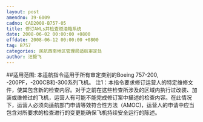 ```yaml
---
layout: post
amendno: 39-6009
cadno: CAD2008-B757-05
title: 修订AWLs并检查燃油箱系统
date: 2008-06-02 00:00:00 +0800
effdate: 2008-06-12 00:00:00 +0800
tag: B757
categories: 民航西南地区管理局适航审定处
author: 汪毅飞
---
```


##适用范围:
本适航指令适用于所有审定类别的Boeing 757-200, -200PF，-200CB和-300系列飞机。 注1：本指令要求修订运营人的特定维修文件，使其包含新的检查内容。对于之前在这些检查所涉及的区域内执行过改装、加装或维修过的飞机，运营人有可能不能完成修订案中描述的检查内容。在此情况下，运营人必须向适航部门申请等效符合性方法（AMOC)，运营人的申请中应当包含对所要求的检查进行的变更能确保飞机持续安全运行的陈述。

